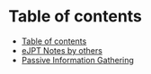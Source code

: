 # Table of contents

* [Table of contents](README.md)
* [eJPT Notes by others](<eJPT Notes by others.md>)
* [Passive Information Gathering](passive-information-gathering.md)
